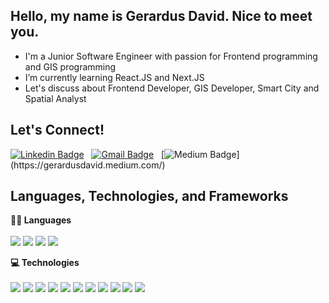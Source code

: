 ## Hello, my name is Gerardus David. Nice to meet you.
- I'm a Junior Software Engineer with passion for Frontend programming and GIS programming
- I’m currently learning React.JS and Next.JS
- Let's discuss about Frontend Developer, GIS Developer, Smart City and Spatial Analyst

## Let's Connect!
[![Linkedin Badge](https://img.shields.io/badge/-Gerardus_David_Ady_P.B-blue?style=flat&logo=Linkedin&logoColor=white&link=https://www.linkedin.com/in/gerardusdavidbayuaji/)](https://www.linkedin.com/in/gerardusdavidbayuaji/)
&nbsp;
[![Gmail Badge](https://img.shields.io/badge/-gerardusdavidbayu@gmail.com-c14438?style=flat&logo=Gmail&logoColor=white&link=mailto:gerardusdavidbayu@gmail.com)](mailto:gerardusdavidbayu@gmail.com)
&nbsp;
[![Medium Badge](https://img.shields.io/badge/-Gerardus_David-black?style=flat&logo=Medium&logoColor=white&link=[https://www.linkedin.com/in/ravielze/](https://gerardusdavid.medium.com/))](https://gerardusdavid.medium.com/)

## Languages, Technologies, and Frameworks
<b>👩‍💻 Languages</b>
</br>
</br>
<img src="https://img.shields.io/badge/-Typescript-3178C6?logo=typescript&logoColor=white&style=for-the-badge">
<img src="https://img.shields.io/badge/-Javascript-F7DF1E?logo=javascript&logoColor=white&style=for-the-badge">
<img src="https://img.shields.io/badge/-python-3776AB?logo=python&logoColor=white&style=for-the-badge">
<img src="https://img.shields.io/badge/-SQL-3776AB?logo=logoColor=white&style=for-the-badge">

<b>💻 Technologies</b>
</br>
</br>
<img src="https://img.shields.io/badge/-Node.js-339933?logo=nodedotjs&logoColor=white&style=for-the-badge">
<img src="https://img.shields.io/badge/-PostgreSQL-4169E1?logo=postgresql&logoColor=white&style=for-the-badge">
<img src="https://img.shields.io/badge/-HTML-E34F26?logo=html5&logoColor=white&style=for-the-badge">
<img src="https://img.shields.io/badge/-CSS-1572B6?logo=css3&logoColor=white&style=for-the-badge">
<img src="https://img.shields.io/badge/-React.Js-61DAFB?logo=react&logoColor=white&style=for-the-badge">
<img src="https://img.shields.io/badge/-Next.Js-000000?logo=Next.js&logoColor=white&style=for-the-badge">
<img src="https://img.shields.io/badge/-Tailwind%20CSS-06B6D4?logo=tailwindcss&logoColor=white&style=for-the-badge">
<img src="https://img.shields.io/badge/-Bootstrap-7952B3?logo=bootstrap&logoColor=white&style=for-the-badge">
<img src="https://img.shields.io/badge/-Git-F05032?logo=git&logoColor=white&style=for-the-badge">
<img src="https://img.shields.io/badge/-Vercel-000000?logo=Vercel&logoColor=white&style=for-the-badge">
<img src="https://img.shields.io/badge/-Google%20Cloud%20Platform-4285F4?logo=Google%20Cloud&logoColor=white&style=for-the-badge">

